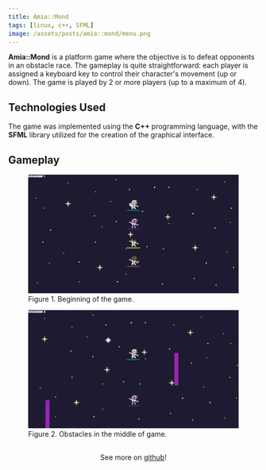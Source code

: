 ```yaml
---
title: Amia::Mond
tags: [linux, c++, SFML]
image: /assets/posts/amia::mond/menu.png
---
```


**Amia::Mond** is a platform game where the objective is to defeat opponents in an obstacle race. The gameplay is quite straightforward: each player is assigned a keyboard key to control their character's movement (up or down). The game is played by 2 or more players (up to a maximum of 4).

## Technologies Used

The game was implemented using the **C++** programming language, with the **SFML** library utilized for the creation of the graphical interface.

## Gameplay

<figure>
<img src="/assets/posts/amia::mond/start.png">
<figcaption>Figure 1. Beginning of the game.</figcaption>
</figure>

<figure>
<img src="/assets/posts/amia::mond/obstacles.png">
<figcaption>Figure 2. Obstacles in the middle of game.</figcaption>
</figure>

<div align="center" style="padding-top: 16px">
    See more on <a href="https://github.com/vicnetto/AmiaMond" target="_blank" rel="noopener">github</a>!
</div>